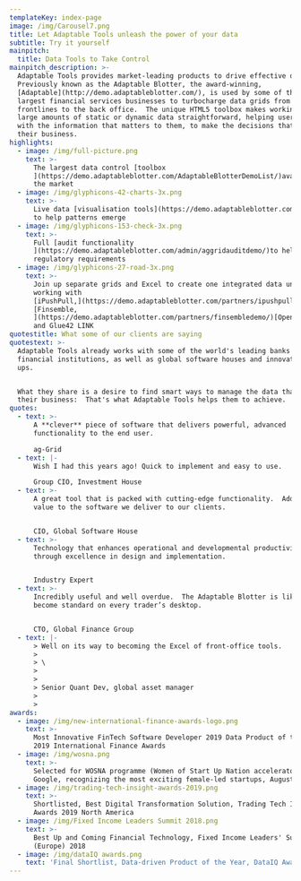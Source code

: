 ```yaml
---
templateKey: index-page
image: /img/Carousel7.png
title: Let Adaptable Tools unleash the power of your data
subtitle: Try it yourself
mainpitch:
  title: Data Tools to Take Control
mainpitch_description: >-
  Adaptable Tools provides market-leading products to drive effective data use. 
  Previously known as the Adaptable Blotter, the award-winning,
  [Adaptable](http://demo.adaptableblotter.com/), is used by some of the world's
  largest financial services businesses to turbocharge data grids from the
  frontlines to the back office.  The unique HTML5 toolbox makes working from
  large amounts of static or dynamic data straightforward, helping users work
  with the information that matters to them, to make the decisions that drive
  their business.
highlights:
  - image: /img/full-picture.png
    text: >-
      The largest data control [toolbox
      ](https://demo.adaptableblotter.com/AdaptableBlotterDemoList/)available in
      the market
  - image: /img/glyphicons-42-charts-3x.png
    text: >-
      Live data [visualisation tools](https://demo.adaptableblotter.com/charts/)
      to help patterns emerge
  - image: /img/glyphicons-153-check-3x.png
    text: >-
      Full [audit functionality
      ](https://demo.adaptableblotter.com/admin/aggridauditdemo/)to help meet
      regulatory requirements
  - image: /img/glyphicons-27-road-3x.png
    text: >-
      Join up separate grids and Excel to create one integrated data universe,
      working with
      [iPushPull,](https://demo.adaptableblotter.com/partners/ipushpulldemo/)
      [Finsemble,
      ](https://demo.adaptableblotter.com/partners/finsembledemo/)[OpenFin](https://demo.adaptableblotter.com/partners/openfindemo/)
      and Glue42 LINK
quotestitle: What some of our clients are saying
quotestext: >-
  Adaptable Tools already works with some of the world's leading banks and
  financial institutions, as well as global software houses and innovative start
  ups.  


  What they share is a desire to find smart ways to manage the data that drives
  their business:  That's what Adaptable Tools helps them to achieve.
quotes:
  - text: >-
      A **clever** piece of software that delivers powerful, advanced
      functionality to the end user.​

      ag-Grid
  - text: |-
      Wish I had this years ago! Quick to implement and easy to use.

      Group CIO, Investment House
  - text: >-
      A great tool that is packed with cutting-edge functionality.  Adds real
      value to the software we deliver to our clients.


      CIO, Global Software House
  - text: >-
      Technology that enhances operational and developmental productivity
      through excellence in design and implementation.


      Industry Expert
  - text: >-
      Incredibly useful and well overdue.  The Adaptable Blotter is likely to
      become standard on every trader’s desktop.


      CTO, Global Finance Group
  - text: |-
      > Well on its way to becoming the Excel of front-office tools. 
      >
      > \
      >
      >
      > Senior Quant Dev, global asset manager
      >
      >
awards:
  - image: /img/new-international-finance-awards-logo.png
    text: >-
      Most Innovative FinTech Software Developer 2019 Data Product of the Year,
      2019 International Finance Awards
  - image: /img/wosna.png
    text: >-
      Selected for WOSNA programme (Women of Start Up Nation accelerator) at
      Google, recognizing the most exciting female-led startups, August 2019
  - image: /img/trading-tech-insight-awards-2019.png
    text: >-
      Shortlisted, Best Digital Transformation Solution, Trading Tech Insight
      Awards 2019 North America
  - image: /img/Fixed Income Leaders Summit 2018.png
    text: >-
      Best Up and Coming Financial Technology, Fixed Income Leaders' Summit
      (Europe) 2018
  - image: /img/dataIQ awards.png
    text: 'Final Shortlist, Data-driven Product of the Year, DataIQ Awards 2019'
---
```



